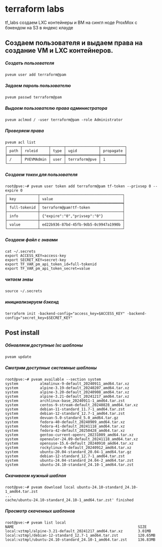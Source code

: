 # terraform labs
tf_labs создаем LXC контейнеры и ВМ на сингл ноде ProxMox с бэкендом на S3 в яндекс клауде

## Создаем пользователя и выдаем права на создание VM и LXC контейнеров.


##### Создать пользователя
```
pveum user add terraform@pam
```

##### Задаем пароль пользователю
```
pveum passwd terraform@pam
```

##### Выдаем пользователю права администратора
```
pveum aclmod / -user terraform@pam -role Administrator
```

##### Проверяем права
```
pveum acl list
┌──────┬────────────┬──────┬───────────────┬───────────┐
│ path │ roleid     │ type │ ugid          │ propagate │
╞══════╪════════════╪══════╪═══════════════╪═══════════╡
│ /    │ PVEVMAdmin │ user │ terraform@pve │ 1         │
└──────┴────────────┴──────┴───────────────┴───────────┘
```

##### Создаем токен для пользователя
```
root@pve:~# pveum user token add terraform@pam tf-token --privsep 0 --expire 0
┌──────────────┬──────────────────────────────────────┐
│ key          │ value                                │
╞══════════════╪══════════════════════════════════════╡
│ full-tokenid │ terraform@pam!tf-token               │
├──────────────┼──────────────────────────────────────┤
│ info         │ {"expire":"0","privsep":"0"}         │
├──────────────┼──────────────────────────────────────┤
│ value        │ ed22b936-87bd-45fb-9db5-0c9947a1990b │
└──────────────┴──────────────────────────────────────┘
```

##### Создаем файл с энвами 
```
cat ~/.secrets
export ACCESS_KEY=access-key
export SECRET_KEY=secret-key
export TF_VAR_pm_api_token_id=full-tokenid
export TF_VAR_pm_api_token_secret=value
```

##### читаем энвы
```
source ~/.secrets
```

##### инициализируем бэкенд 
```
terraform init -backend-config="access_key=$ACCESS_KEY" -backend-config="secret_key=$SECRET_KEY"
```

## Post install

##### Обновляем доступные lxc шаблоны
```
pveam update
```

##### Смотрим доступные системные шаблоны
```
root@pve:~# pveam available --section system
system          almalinux-9-default_20240911_amd64.tar.xz
system          alpine-3.19-default_20240207_amd64.tar.xz
system          alpine-3.20-default_20240908_amd64.tar.xz
system          alpine-3.21-default_20241217_amd64.tar.xz
system          archlinux-base_20240911-1_amd64.tar.zst
system          centos-9-stream-default_20240828_amd64.tar.xz
system          debian-11-standard_11.7-1_amd64.tar.zst
system          debian-12-standard_12.7-1_amd64.tar.zst
system          devuan-5.0-standard_5.0_amd64.tar.gz
system          fedora-40-default_20240909_amd64.tar.xz
system          fedora-41-default_20241118_amd64.tar.xz
system          fedora-42-default_20250428_amd64.tar.xz
system          gentoo-current-openrc_20231009_amd64.tar.xz
system          openeuler-24.09-default_20241118_amd64.tar.xz
system          opensuse-15.6-default_20240910_amd64.tar.xz
system          rockylinux-9-default_20240912_amd64.tar.xz
system          ubuntu-20.04-standard_20.04-1_amd64.tar.gz
system          debian-12-standard_12.7-1_amd64.tar.zst
system          ubuntu-24.04-standard_24.04-2_amd64.tar.zst
system          ubuntu-24.10-standard_24.10-1_amd64.tar.zst
```

##### Скачиваем нужный шаблон
```
root@pve:~# pveam download local ubuntu-24.10-standard_24.10-1_amd64.tar.zst
...
cache/ubuntu-24.10-standard_24.10-1_amd64.tar.zst' finished
```

##### Просмотр скаченных шаблонов
```
root@pve:~# pveam list local
NAME                                                         SIZE
local:vztmpl/alpine-3.21-default_20241217_amd64.tar.xz       3.01MB
local:vztmpl/debian-12-standard_12.7-1_amd64.tar.zst         120.65MB
local:vztmpl/ubuntu-24.10-standard_24.10-1_amd64.tar.zst     136.83MB
```
